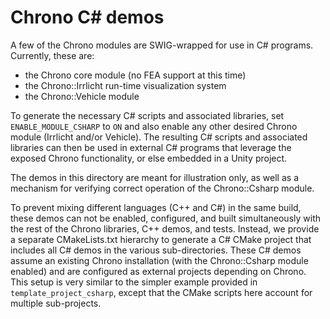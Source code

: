 Chrono C# demos
================

A few of the Chrono modules are SWIG-wrapped for use in C# programs.  
Currently, these are:
- the Chrono core module (no FEA support at this time)
- the Chrono::Irrlicht run-time visualization system
- the Chrono::Vehicle module

To generate the necessary C# scripts and associated libraries, set `ENABLE_MODULE_CSHARP` to `ON` and also enable any other desired Chrono module (Irrlicht and/or Vehicle). The resulting C# scripts and associated libraries can then be used in external C# programs that leverage the exposed Chrono functionality, or else embedded in a Unity project.

The demos in this directory are meant for illustration only, as well as a mechanism for verifying correct operation of the Chrono::Csharp module.

To prevent mixing different languages (C++ and C#) in the same build, these demos can not be enabled, configured, and built simultaneously with the rest of the Chrono libraries, C++ demos, and tests.  Instead, we provide a separate CMakeLists.txt hierarchy to generate a C# CMake project that includes all C# demos in the various sub-directories.  These C# demos assume an existing Chrono installation (with the Chrono::Csharp module enabled) and are configured as external projects depending on Chrono.  This setup is very similar to the simpler example provided in `template_project_csharp`, except that the CMake scripts here account for multiple sub-projects. 

